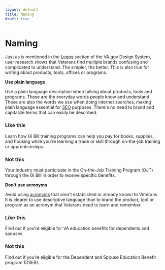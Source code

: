 ```yaml
---
layout: default
title: Naming
draft: true
---
```


# Naming

Just as is mentioned in the [Logos](https://design.va.gov/design/logos) section of the VA.gov Design System, user research shows that Veterans find multiple brands confusing and complicated to understand. The simpler, the better. This is also true for writing about products, tools, offices or programs. 

**Use plain language**

Use a plain language description when talking about products, tools and programs. These are the everyday words people know and understand. These are also the words we use when doing internet searches, making plain language essential for [SEO](http://dev-design.va.gov.s3-website-us-gov-west-1.amazonaws.com/content-style-guide/seo) purposes. There's no need to brand and capitalize terms that can easily be described.

<div class="do-dont">
<div class="do-dont__do">
<h3 class="do-dont__heading">Like this</h3>
<div class="do-dont__content" markdown="1">

Learn how GI Bill training programs can help you pay for books, supplies, and housing while you’re learning a trade or skill through on-the-job training or apprenticeships. 

</div>
</div>

<div class="do-dont__dont">
<h3 class="do-dont__heading">Not this</h3>
<div class="do-dont__content" markdown="1">
 
Your industry must participate in the On-the-Job Training Program (OJT) through the GI Bill in order to receive specific benefits. 

</div>
</div>

</div>

**Don't use acronyms**

Avoid using [acronyms](https://design.va.gov/content-style-guide/abbreviations-and-acronyms) that aren't established or already known to Veterans. It is clearer to use descriptive language than to brand the product, tool or program as an acronym that Veterans need to learn and remember.



<div class="do-dont">
<div class="do-dont__do">
<h3 class="do-dont__heading">Like this</h3>
<div class="do-dont__content" markdown="1">

Find out if you’re eligible for VA education benefits for dependents and spouses.

</div>
</div>

<div class="do-dont__dont">
<h3 class="do-dont__heading">Not this</h3>
<div class="do-dont__content" markdown="1">
 
Find out if you’re eligible for the Dependent and Spouse Education Benefit program (DSEB). 

</div>
</div>
</div>
















